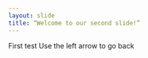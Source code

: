 ```yaml
--- 
layout: slide 
title: “Welcome to our second slide!” 
--- 
```

First test 
Use the left arrow to go back
